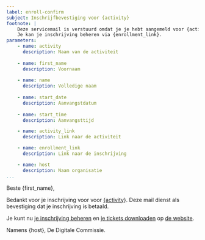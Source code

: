 ```yaml
---
label: enroll-confirm
subject: Inschrijfbevestiging voor {activity}
footnote: |
    Deze servicemail is verstuurd omdat je je hebt aangemeld voor {activity}.
    Je kan je inschrijving beheren via {enrollment_link}.
parameters:
    - name: activity
      description: Naam van de activiteit
      
    - name: first_name
      description: Voornaam
      
    - name: name
      description: Volledige naam
      
    - name: start_date
      description: Aanvangstdatum
      
    - name: start_time
      description: Aanvangsttijd

    - name: activity_link
      description: Link naar de activiteit

    - name: enrollment_link
      description: Link naar de inschrijving

    - name: host
      description: Naam organisatie
...
```


Beste {first_name},

Bedankt voor je inschrijving voor voor [{activity}][1]. Deze mail dienst als bevestiging dat je inschrijving is betaald.

Je kunt nu [je inschrijving beheren][2] en [je tickets downloaden][2] op [de website][2].

Namens {host},
De Digitale Commissie.

[1]: {activity_link}
[2]: {enrollment_link}
